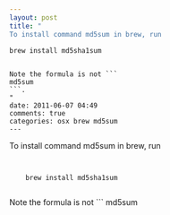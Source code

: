 ```yaml
---
layout: post
title: "
To install command md5sum in brew, run 

```


    brew install md5sha1sum


```

Note the formula is not ```
md5sum
```.
"
date: 2011-06-07 04:49
comments: true
categories: osx brew md5sum
---
```


To install command md5sum in brew, run 

```


    brew install md5sha1sum


```

Note the formula is not ```
md5sum
```.

